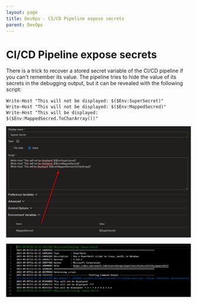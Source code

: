 ```yaml
---
layout: page
title: DevOps - CI/CD Pipeline expose secrets
parent: DevOps
---
```


# CI/CD Pipeline expose secrets

There is a trick to recover a stored secret variable of the CI/CD pipeline if you can't remember its value. The pipeline tries to hide the value of its secrets in the debugging output, but it can be revealed with the following script:

```shell
Write-Host "This will not be displayed: $($Env:SuperSecret)"
Write-Host "This will not be displayed: $($Env:MappedSecred)"
Write-Host "This will be displayed: $($Env:MappedSecred.ToCharArray())"
```

[![pipeline variables](/assets/images/articles/DevOps/DevOps_expose_secrets.png)](/assets/images/articles/DevOps/DevOps_expose_secrets.png)


[![pipeline variables](/assets/images/articles/DevOps/DevOps_expose_secrets_output.png)](/assets/images/articles/DevOps/DevOps_expose_secrets_output.png)
